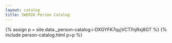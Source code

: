 ```yaml
---
layout: catalog
title: SWERIK Person Catalog
---
```

{% assign p = site.data._person-catalog.i-DXGYFK7qyjVCT7njRxj8GT %}
{% include person-catalog.html p=p %}

